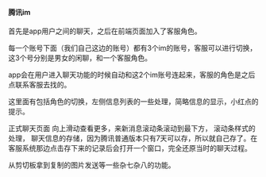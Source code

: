 #### 腾讯im

首先是app用户之间的聊天，之后在前端页面加入了客服角色。

每一个账号下面（我们自己这边的账号）都有3个im的账号，客服可以进行切换，这3个号分别是男女的闲聊，和一个客服角色。

app会在用户进入聊天功能的时候自动和这2个im账号连起来，客服的角色是之后点联系客服去找的。

这里面有包括角色的切换，左侧信息列表的一些处理，简略信息的显示，小红点的提示。

正式聊天页面 向上滑动查看更多，来新消息滚动条滚动到最下方， 滚动条样式的处理， 聊天信息的存储，因为腾讯普通版本只有7天可以存，所以就自己存了。在客服系统那边点击存下来的记录后会打开一个窗口，完全还原当时的聊天过程。

从剪切板拿到复制的图片发送等一些杂七杂八的功能。


